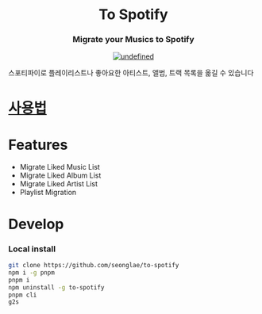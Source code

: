<h1 align="center">To Spotify</h1>
<h3 align="center">
Migrate your Musics to Spotify</h2>

<p align="center">
 <a href="https://lgtm.com/projects/g/seonglae/to-spotify/context:javascript"><img alt="undefined" src="https://img.shields.io/lgtm/grade/javascript/g/seonglae/to-spotify.svg?logo=lgtm&logoWidth=18"/>
 </a>
<p>
스포티파이로 플레이리스트나 좋아요한 아티스트, 앨범, 트랙 목록을 옮길 수 있습니다


<br/>


# [사용법](https://to-spotify.vercel.app)


# Features
- Migrate Liked Music List
- Migrate Liked Album List
- Migrate Liked Artist List
- Playlist Migration


# Develop

### Local install
```bash
git clone https://github.com/seonglae/to-spotify
npm i -g pnpm
pnpm i
npm uninstall -g to-spotify
pnpm cli
g2s
```
